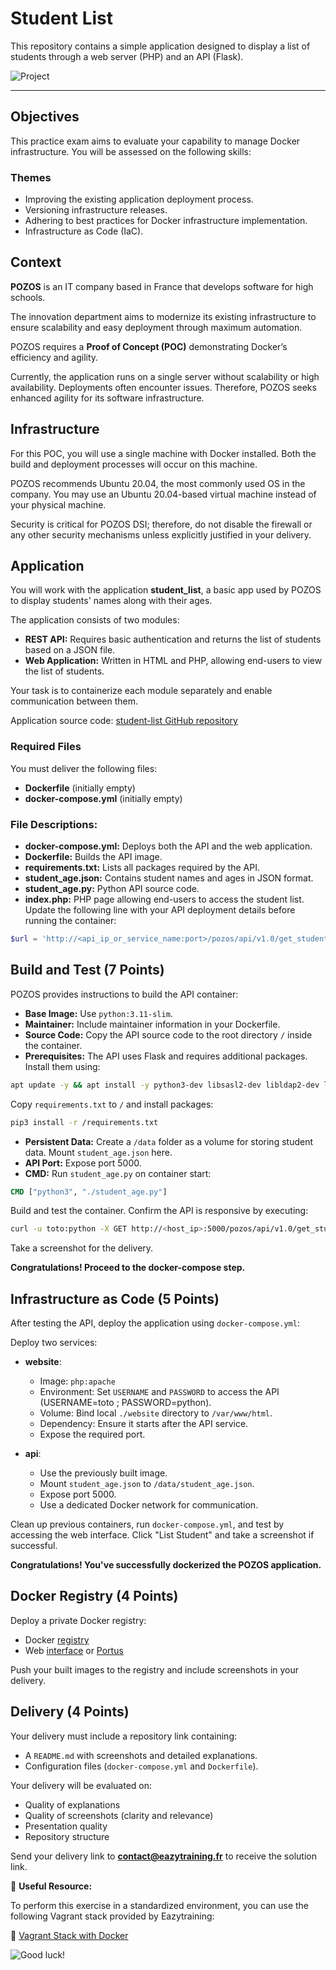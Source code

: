 # Student List

This repository contains a simple application designed to display a list of students through a web server (PHP) and an API (Flask).

![Project](https://user-images.githubusercontent.com/18481009/84582395-ba230b00-adeb-11ea-9453-22ed1be7e268.jpg)

---

## Objectives

This practice exam aims to evaluate your capability to manage Docker infrastructure. You will be assessed on the following skills:

### Themes

- Improving the existing application deployment process.
- Versioning infrastructure releases.
- Adhering to best practices for Docker infrastructure implementation.
- Infrastructure as Code (IaC).

## Context

**POZOS** is an IT company based in France that develops software for high schools.

The innovation department aims to modernize its existing infrastructure to ensure scalability and easy deployment through maximum automation.

POZOS requires a **Proof of Concept (POC)** demonstrating Docker’s efficiency and agility.

Currently, the application runs on a single server without scalability or high availability. Deployments often encounter issues. Therefore, POZOS seeks enhanced agility for its software infrastructure.

## Infrastructure

For this POC, you will use a single machine with Docker installed. Both the build and deployment processes will occur on this machine.

POZOS recommends Ubuntu 20.04, the most commonly used OS in the company. You may use an Ubuntu 20.04-based virtual machine instead of your physical machine.

Security is critical for POZOS DSI; therefore, do not disable the firewall or any other security mechanisms unless explicitly justified in your delivery.

## Application

You will work with the application **student_list**, a basic app used by POZOS to display students' names along with their ages.

The application consists of two modules:

- **REST API:** Requires basic authentication and returns the list of students based on a JSON file.
- **Web Application:** Written in HTML and PHP, allowing end-users to view the list of students.

Your task is to containerize each module separately and enable communication between them.

Application source code: [student-list GitHub repository](https://github.com/diranetafen/student-list.git)

### Required Files

You must deliver the following files:

- **Dockerfile** (initially empty)
- **docker-compose.yml** (initially empty)

### File Descriptions:

- **docker-compose.yml:** Deploys both the API and the web application.
- **Dockerfile:** Builds the API image.
- **requirements.txt:** Lists all packages required by the API.
- **student_age.json:** Contains student names and ages in JSON format.
- **student_age.py:** Python API source code.
- **index.php:** PHP page allowing end-users to access the student list. Update the following line with your API deployment details before running the container:

```php
$url = 'http://<api_ip_or_service_name:port>/pozos/api/v1.0/get_student_ages';
```

## Build and Test (7 Points)

POZOS provides instructions to build the API container:

- **Base Image:** Use `python:3.11-slim`.
- **Maintainer:** Include maintainer information in your Dockerfile.
- **Source Code:** Copy the API source code to the root directory `/` inside the container.
- **Prerequisites:** The API uses Flask and requires additional packages. Install them using:

```bash
apt update -y && apt install -y python3-dev libsasl2-dev libldap2-dev libssl-dev
```

Copy `requirements.txt` to `/` and install packages:

```bash
pip3 install -r /requirements.txt
```

- **Persistent Data:** Create a `/data` folder as a volume for storing student data. Mount `student_age.json` here.
- **API Port:** Expose port 5000.
- **CMD:** Run `student_age.py` on container start:

```Dockerfile
CMD ["python3", "./student_age.py"]
```

Build and test the container. Confirm the API is responsive by executing:

```bash
curl -u toto:python -X GET http://<host_ip>:5000/pozos/api/v1.0/get_student_ages
```

Take a screenshot for the delivery.

**Congratulations! Proceed to the docker-compose step.**

## Infrastructure as Code (5 Points)

After testing the API, deploy the application using `docker-compose.yml`:

Deploy two services:

- **website**:
  - Image: `php:apache`
  - Environment: Set `USERNAME` and `PASSWORD` to access the API (USERNAME=toto ; PASSWORD=python).
  - Volume: Bind local `./website` directory to `/var/www/html`.
  - Dependency: Ensure it starts after the API service.
  - Expose the required port.

- **api**:
  - Use the previously built image.
  - Mount `student_age.json` to `/data/student_age.json`.
  - Expose port 5000.
  - Use a dedicated Docker network for communication.

Clean up previous containers, run `docker-compose.yml`, and test by accessing the web interface. Click "List Student" and take a screenshot if successful.

**Congratulations! You've successfully dockerized the POZOS application.**

## Docker Registry (4 Points)

Deploy a private Docker registry:

- Docker [registry](https://docs.docker.com/registry/)
- Web [interface](https://hub.docker.com/r/joxit/docker-registry-ui/) or [Portus](http://port.us.org/)

Push your built images to the registry and include screenshots in your delivery.

## Delivery (4 Points)

Your delivery must include a repository link containing:

- A `README.md` with screenshots and detailed explanations.
- Configuration files (`docker-compose.yml` and `Dockerfile`).

Your delivery will be evaluated on:

- Quality of explanations
- Quality of screenshots (clarity and relevance)
- Presentation quality
- Repository structure

Send your delivery link to **contact@eazytraining.fr** to receive the solution link.


📌 **Useful Resource:**

To perform this exercise in a standardized environment, you can use the following Vagrant stack provided by Eazytraining:

🔗 [Vagrant Stack with Docker](https://github.com/diranetafen/cursus-devops/tree/master/vagrant/docker)



![Good luck!](https://user-images.githubusercontent.com/18481009/84582398-cad38100-adeb-11ea-95e3-2a9d4c0d5437.gif)

